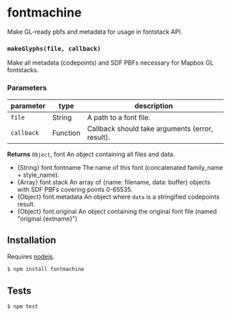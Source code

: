 # fontmachine

Make GL-ready pbfs and metadata for usage in fontstack API.


### `makeGlyphs(file, callback)`

Make all metadata (codepoints) and SDF PBFs
necessary for Mapbox GL fontstacks.

### Parameters

| parameter  | type     | description                                     |
| ---------- | -------- | ----------------------------------------------- |
| `file`     | String   | A path to a font file.                          |
| `callback` | Function | Callback should take arguments (error, result). |



**Returns** `Object`, font An object containing all files and data.
* {String} font.fontname The name of this font (concatenated family_name + style_name).
* {Array} font.stack An array of {name: filename, data: buffer} objects with SDF PBFs covering points 0-65535.
* {Object} font.metadata An object where `data` is a stringified codepoints result.
* {Object} font.original An object containing the original font file (named "original.{extname}")

## Installation

Requires [nodejs](http://nodejs.org/).

```sh
$ npm install fontmachine
```

## Tests

```sh
$ npm test
```
